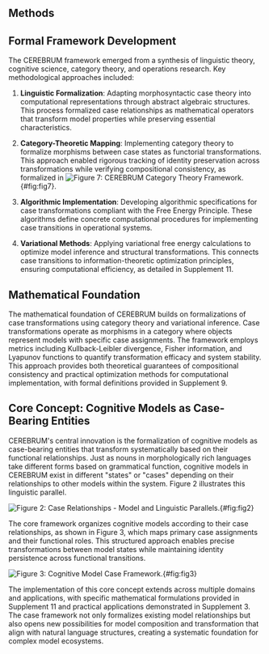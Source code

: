 ## Methods

## Formal Framework Development
The CEREBRUM framework emerged from a synthesis of linguistic theory, cognitive science, category theory, and operations research. Key methodological approaches included:

1. **Linguistic Formalization**: Adapting morphosyntactic case theory into computational representations through abstract algebraic structures. This process formalized case relationships as mathematical operators that transform model properties while preserving essential characteristics.

2. **Category-Theoretic Mapping**: Implementing category theory to formalize morphisms between case states as functorial transformations. This approach enabled rigorous tracking of identity preservation across transformations while verifying compositional consistency, as formalized in ![Figure 7: CEREBRUM Category Theory Framework.](../figures/Figure_7.png){#fig:fig7}.

3. **Algorithmic Implementation**: Developing algorithmic specifications for case transformations compliant with the Free Energy Principle. These algorithms define concrete computational procedures for implementing case transitions in operational systems.

4. **Variational Methods**: Applying variational free energy calculations to optimize model inference and structural transformations. This connects case transitions to information-theoretic optimization principles, ensuring computational efficiency, as detailed in Supplement 11.

## Mathematical Foundation
The mathematical foundation of CEREBRUM builds on formalizations of case transformations using category theory and variational inference. Case transformations operate as morphisms in a category where objects represent models with specific case assignments. The framework employs metrics including Kullback-Leibler divergence, Fisher information, and Lyapunov functions to quantify transformation efficacy and system stability. This approach provides both theoretical guarantees of compositional consistency and practical optimization methods for computational implementation, with formal definitions provided in Supplement 9.

## Core Concept: Cognitive Models as Case-Bearing Entities
CEREBRUM's central innovation is the formalization of cognitive models as case-bearing entities that transform systematically based on their functional relationships. Just as nouns in morphologically rich languages take different forms based on grammatical function, cognitive models in CEREBRUM exist in different "states" or "cases" depending on their relationships to other models within the system. Figure 2 illustrates this linguistic parallel.

![Figure 2: Case Relationships - Model and Linguistic Parallels.](../figures/Figure_2.png){#fig:fig2}

The core framework organizes cognitive models according to their case relationships, as shown in Figure 3, which maps primary case assignments and their functional roles. This structured approach enables precise transformations between model states while maintaining identity persistence across functional transitions.

![Figure 3: Cognitive Model Case Framework.](../figures/Figure_3.png){#fig:fig3}

The implementation of this core concept extends across multiple domains and applications, with specific mathematical formulations provided in Supplement 11 and practical applications demonstrated in Supplement 3. The case framework not only formalizes existing model relationships but also opens new possibilities for model composition and transformation that align with natural language structures, creating a systematic foundation for complex model ecosystems.
